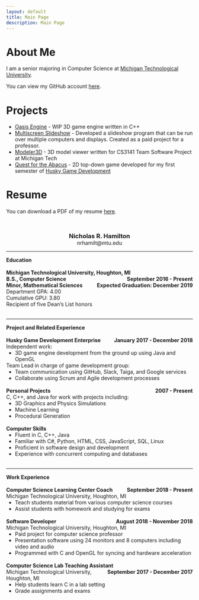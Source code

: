 ```yaml
--- 
layout: default
title: Main Page
description: Main Page
--- 
```


# About Me 

I am a senior majoring in Computer Science at [Michigan Technological University](https://www.mtu.edu). 

You can view my GitHub account [here](https://www.github.com/nhamil). 

# Projects 

- [Oasis Engine](https://www.github.com/nhamil/oasis) - WIP 3D game engine written in C++ 
- [Multiscreen Slideshow](https://github.com/nhamil/opengl-examples) - Developed a slideshow program that can be run over multiple computers and displays. Created as a paid project for a professor. 
- [Modeler3D](https://github.com/CS3141Team1/modeler3d) - 3D model viewer written for CS3141 Team Software Project at Michigan Tech 
- [Quest for the Abacus](https://github.com/nhamil/quest-for-the-abacus) - 2D top-down game developed for my first semester of [Husky Game Development](https://www.huskygames.com) 

# Resume 

<!-- because of the styling, it's easier to make resume part just html --> 
<style> 
.resume h3 {
    padding: 0;
    margin: 0;
}

.resume-top {
    text-align: center; 
}

.resume-right {
    float: right;
}

.resume ul {
    margin: 0;
}
</style> 
<p>
    You can download a PDF of my resume <a href="/resume/nicholas-hamilton-resume-spring-2019.pdf">here</a>.
</p>
<br><br>

<div class="resume">
    <div class="resume-top"> 
        <h3>Nicholas R. Hamilton</h3>
        nrhamilt@mtu.edu<br>
    </div><hr>
    <strong>Education</strong><br>
    <br>
    <strong>Michigan Technological University, Houghton, MI <span class="resume-right">September 2016 - Present</span></strong><br>
    <strong>B.S., Computer Science <span class="resume-right">Expected Graduation: December 2019</span></strong><br>
    <strong>Minor, Mathematical Sciences</strong><br>
    Department GPA: 4.00<br>
    Cumulative GPU: 3.80<br> 
    Recipient of five Dean’s List honors<br>
    <br><hr>
    <strong>Project and Related Experience</strong><br>
    <br>
    <strong>Husky Game Development Enterprise <span class="resume-right">January 2017 - December 2018</span></strong><br>
    Independent work:<br> 
    <ul> 
        <li>3D game engine development from the ground up using Java and OpenGL</li> 
    </ul> 
    Team Lead in charge of game development group:
    <ul>
        <li>Team communication using GitHub, Slack, Taiga, and Google services</li>
        <li>Collaborate using Scrum and Agile development processes</li> 
    </ul>
    <br>
    <strong>Personal Projects <span class="resume-right">2007 - Present</span></strong><br>
    C, C++, and Java for work with projects including:
    <ul>
        <li>3D Graphics and Physics Simulations</li> 
        <li>Machine Learning</li> 
        <li>Procedural Generation</li> 
    </ul>
    <br> 
    <strong>Computer Skills</strong><br>
    <ul> 
        <li>Fluent in C, C++, Java</li> 
        <li>Familiar with C#, Python, HTML, CSS, JavaScript, SQL, Linux</li> 
        <li>Proficient in software design and development</li> 
        <li>Experience with concurrent computing and databases</li> 
    </ul> 
    <br><hr>
    <strong>Work Experience</strong><br>
    <br>
    <strong>Computer Science Learning Center Coach <span class="resume-right">September 2018 - Present</span></strong><br>
    Michigan Technological University, Houghton, MI<br>
    <ul>
        <li>Teach students material from various computer science courses</li>
        <li>Assist students with homework and studying for exams</li>
    </ul>
    <br>
    <strong>Software Developer <span class="resume-right">August 2018 - November 2018</span></strong><br>
    Michigan Technological University, Houghton, MI<br>
    <ul>
        <li>Paid project for computer science professor</li> 
        <li>Presentation software using 24 monitors and 8 computers including video and audio</li> 
        <li>Programmed with C and OpenGL for syncing and hardware acceleration</li> 
    </ul>
    <br>
    <strong>Computer Science Lab Teaching Assistant <span class="resume-right">September 2017 - December 2017</span></strong><br>
    Michigan Technological University, Houghton, MI<br>
    <ul>
        <li>Help students learn C in a lab setting</li> 
        <li>Grade assignments and exams</li> 
    </ul>
</div> 
